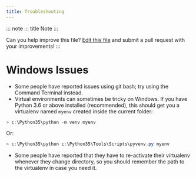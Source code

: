 ```yaml
---
title: Troubleshooting
---
```


::: note
::: title
Note
:::

Can you help improve this file? [Edit this
file](https://github.com/audreyr/cookiecutter-pypackage/blob/master/docs/troubleshooting.rst)
and submit a pull request with your improvements!
:::

# Windows Issues

-   Some people have reported issues using git bash; try using the
    Command Terminal instead.
-   Virtual environments can sometimes be tricky on Windows. If you have
    Python 3.6 or above installed (recommended), this should get you a
    virtualenv named `myenv` created inside the current folder:

``` powershell
> c:\Python35\python -m venv myenv
```

Or:

``` powershell
> c:\Python35\python c:\Python35\Tools\Scripts\pyvenv.py myenv
```

-   Some people have reported that they have to re-activate their
    virtualenv whenever they change directory, so you should remember
    the path to the virtualenv in case you need it.
